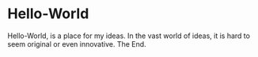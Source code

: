 # Hello-World
Hello-World, is a place for my ideas.
In the vast world of ideas, it is hard to seem original or even innovative. The End.
